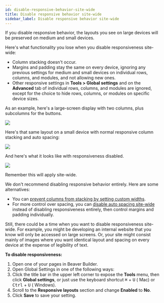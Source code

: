 ```yaml
---
id: disable-responsive-behavior-site-wide
title: Disable responsive behavior site-wide
sidebar_label: Disable responsive behavior site-wide
---
```


If you disable responsive behavior, the layouts you see on large devices will
be preserved on medium and small devices.

Here's what functionality you lose when you disable responsiveness site-wide:

  * Column stacking doesn't occur.
  * Margins and padding stay the same on every device, ignoring any previous settings for medium and small devices on individual rows, columns, and modules, and not allowing new ones.
  * Other responsive settings in **Tools > Global settings** and on the **Advanced** tab of individual rows, columns, and modules are ignored, except for the choice to hide rows, columns, or modules on specific device sizes.

As an example, here's a large-screen display with two columns, plus subcolumns
for the buttons.

![](/img/how-to-tips-disable-responsive-behavior-1.jpg)

Here's that same layout on a small device with normal responsive column
stacking and auto spacing:

![](/img/how-to-tips-disable-responsive-behavior-2.jpg)

And here's what it looks like with responsiveness disabled.

![](/img/how-to-tips-disable-responsive-behavior-3.jpg)

Remember this will apply site-wide.

We don't recommend disabling responsive behavior entirely. Here are some
alternatives:

* You can [prevent columns from stacking by setting custom widths](/beaver-builder/layouts/columns/stacking.md).
* For more control over spacing, you can [disable auto spacing site-wide](/beaver-builder/getting-started/bb-editor-basics/global-settings.md#auto-spacing) instead of disabling responsiveness entirely, then control margins and padding individually. 

Still, there could be a time when you want to disable responsiveness site-
wide. For example, you might be developing an internal website that you know
will only be accessed on large screens. Or, your site might consist mainly of
images where you want identical layout and spacing on every device at the
expense of legibility of text.

**To disable responsiveness:**

1. Open one of your pages in Beaver Builder.
2. Open Global Settings in one of the following ways:
3. Click the title bar in the upper left corner to expose the **Tools** menu, then click **Global settings**, or just use the keyboard shortcut <kbd>⌘</kbd> + <kbd>U</kbd> (<i class="fab fa-apple"></i> Mac) or <kbd>Ctrl</kbd> + <kbd>U</kbd> (<i class="fab fa-windows"></i> Windows).  
4. Scroll to the **Responsive layouts** section and change **Enabled** to **No**.
5. Click **Save** to save your setting.
